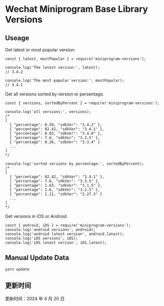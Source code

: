 
# Wechat Miniprogram Base Library Versions

## Useage

Get latest or most popular version:

```;
const { latest, mostPopular } = require('miniprogram-versions');

console.log('The latest version:', latest);
// 3.4.2

console.log('The most popular version:', mostPopular);
// 3.4.1

```

Get all versions sorted by version or persentage.

```
const { versions, sortedByPercent } = require('miniprogram-versions');

console.log('all versions:', versions);
/*
[
  { "percentage": 0.59, "sdkVer": "3.4.2" },
  { "percentage": 82.42, "sdkVer": "3.4.1" },
  { "percentage": 0.03, "sdkVer": "3.4.0" },
  { "percentage": 7.6, "sdkVer": "3.3.5" },
  { "percentage": 0.26, "sdkVer": "3.3.4" }
  ...
]
*/

console.log('sorted versions by persentage:', sortedByPercent);
/*
[
  { "percentage": 82.42, "sdkVer": "3.4.1" },
  { "percentage": 7.6, "sdkVer": "3.3.5" },
  { "percentage": 1.63, "sdkVer": "3.1.5" },
  { "percentage": 1.6, "sdkVer": "3.2.5" },
  { "percentage": 1.11, "sdkVer": "2.27.3" }
  ...
]
*/
```

Get versions in iOS or Android.

```
const { android, iOS } = require('miniprogram-versions');
console.log('android versions', android);
console.log('android latest version', android.latest);
console.log('iOS versions', iOS);
console.log('iOS latest version', iOS.latest);
```

## Manual Update Data

```
yarn update
```

## 更新时间

更新时间：2024 年 4 月 20 日
